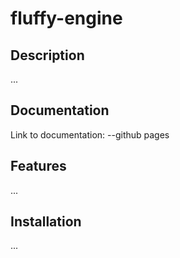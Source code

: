 # fluffy-engine
## Description
...

## Documentation
Link to documentation: --github pages

## Features
...
## Installation
...